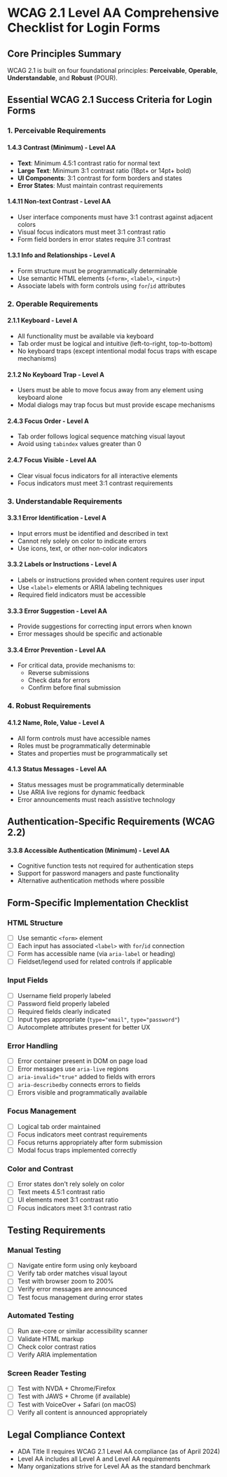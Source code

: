# WCAG 2.1 Level AA Comprehensive Checklist for Login Forms

## Core Principles Summary
WCAG 2.1 is built on four foundational principles: **Perceivable**, **Operable**, **Understandable**, and **Robust** (POUR).

## Essential WCAG 2.1 Success Criteria for Login Forms

### 1. Perceivable Requirements

#### 1.4.3 Contrast (Minimum) - Level AA
- **Text**: Minimum 4.5:1 contrast ratio for normal text
- **Large Text**: Minimum 3:1 contrast ratio (18pt+ or 14pt+ bold)
- **UI Components**: 3:1 contrast for form borders and states
- **Error States**: Must maintain contrast requirements

#### 1.4.11 Non-text Contrast - Level AA
- User interface components must have 3:1 contrast against adjacent colors
- Visual focus indicators must meet 3:1 contrast ratio
- Form field borders in error states require 3:1 contrast

#### 1.3.1 Info and Relationships - Level A
- Form structure must be programmatically determinable
- Use semantic HTML elements (`<form>`, `<label>`, `<input>`)
- Associate labels with form controls using `for`/`id` attributes

### 2. Operable Requirements

#### 2.1.1 Keyboard - Level A
- All functionality must be available via keyboard
- Tab order must be logical and intuitive (left-to-right, top-to-bottom)
- No keyboard traps (except intentional modal focus traps with escape mechanisms)

#### 2.1.2 No Keyboard Trap - Level A
- Users must be able to move focus away from any element using keyboard alone
- Modal dialogs may trap focus but must provide escape mechanisms

#### 2.4.3 Focus Order - Level A
- Tab order follows logical sequence matching visual layout
- Avoid using `tabindex` values greater than 0

#### 2.4.7 Focus Visible - Level AA
- Clear visual focus indicators for all interactive elements
- Focus indicators must meet 3:1 contrast requirements

### 3. Understandable Requirements

#### 3.3.1 Error Identification - Level A
- Input errors must be identified and described in text
- Cannot rely solely on color to indicate errors
- Use icons, text, or other non-color indicators

#### 3.3.2 Labels or Instructions - Level A
- Labels or instructions provided when content requires user input
- Use `<label>` elements or ARIA labeling techniques
- Required field indicators must be accessible

#### 3.3.3 Error Suggestion - Level AA
- Provide suggestions for correcting input errors when known
- Error messages should be specific and actionable

#### 3.3.4 Error Prevention - Level AA
- For critical data, provide mechanisms to:
  - Reverse submissions
  - Check data for errors
  - Confirm before final submission

### 4. Robust Requirements

#### 4.1.2 Name, Role, Value - Level A
- All form controls must have accessible names
- Roles must be programmatically determinable
- States and properties must be programmatically set

#### 4.1.3 Status Messages - Level AA
- Status messages must be programmatically determinable
- Use ARIA live regions for dynamic feedback
- Error announcements must reach assistive technology

## Authentication-Specific Requirements (WCAG 2.2)

#### 3.3.8 Accessible Authentication (Minimum) - Level AA
- Cognitive function tests not required for authentication steps
- Support for password managers and paste functionality
- Alternative authentication methods where possible

## Form-Specific Implementation Checklist

### HTML Structure
- [ ] Use semantic `<form>` element
- [ ] Each input has associated `<label>` with `for`/`id` connection
- [ ] Form has accessible name (via `aria-label` or heading)
- [ ] Fieldset/legend used for related controls if applicable

### Input Fields
- [ ] Username field properly labeled
- [ ] Password field properly labeled
- [ ] Required fields clearly indicated
- [ ] Input types appropriate (`type="email"`, `type="password"`)
- [ ] Autocomplete attributes present for better UX

### Error Handling
- [ ] Error container present in DOM on page load
- [ ] Error messages use `aria-live` regions
- [ ] `aria-invalid="true"` added to fields with errors
- [ ] `aria-describedby` connects errors to fields
- [ ] Errors visible and programmatically available

### Focus Management
- [ ] Logical tab order maintained
- [ ] Focus indicators meet contrast requirements
- [ ] Focus returns appropriately after form submission
- [ ] Modal focus traps implemented correctly

### Color and Contrast
- [ ] Error states don't rely solely on color
- [ ] Text meets 4.5:1 contrast ratio
- [ ] UI elements meet 3:1 contrast ratio
- [ ] Focus indicators meet 3:1 contrast ratio

## Testing Requirements

### Manual Testing
- [ ] Navigate entire form using only keyboard
- [ ] Verify tab order matches visual layout
- [ ] Test with browser zoom to 200%
- [ ] Verify error messages are announced
- [ ] Test focus management during error states

### Automated Testing
- [ ] Run axe-core or similar accessibility scanner
- [ ] Validate HTML markup
- [ ] Check color contrast ratios
- [ ] Verify ARIA implementation

### Screen Reader Testing
- [ ] Test with NVDA + Chrome/Firefox
- [ ] Test with JAWS + Chrome (if available)
- [ ] Test with VoiceOver + Safari (on macOS)
- [ ] Verify all content is announced appropriately

## Legal Compliance Context
- ADA Title II requires WCAG 2.1 Level AA compliance (as of April 2024)
- Level AA includes all Level A and Level AA requirements
- Many organizations strive for Level AA as the standard benchmark